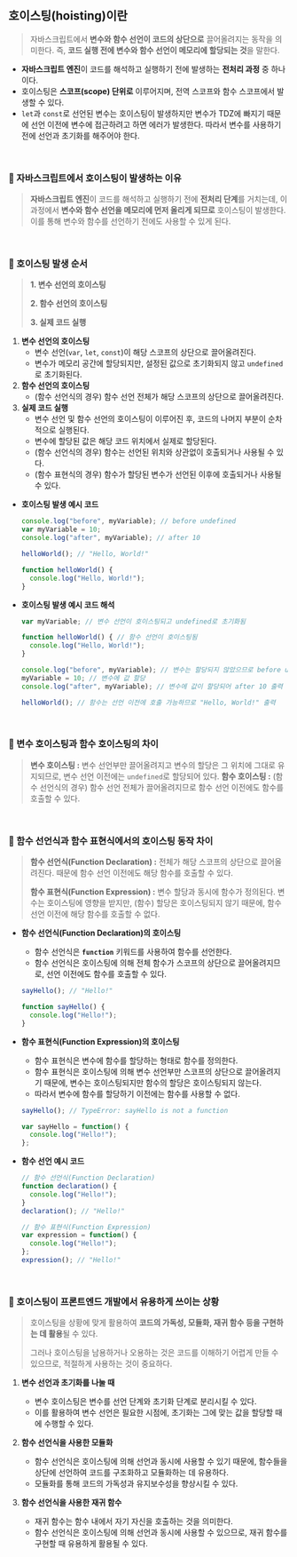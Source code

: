 ## 호이스팅(hoisting)이란

> 자바스크립트에서 **변수와 함수 선언이 코드의 상단으로** 끌어올려지는 동작을 의미한다.
즉, **코드 실행 전에 변수와 함수 선언이 메모리에 할당되는 것**을 말한다.

- **자바스크립트 엔진**이 코드를 해석하고 실행하기 전에 발생하는 **전처리 과정** 중 하나이다.
- 호이스팅은 **스코프(scope) 단위로** 이루어지며, 전역 스코프와 함수 스코프에서 발생할 수 있다.
- `let`과 `const`로 선언된 변수는 호이스팅이 발생하지만 변수가 TDZ에 빠지기 때문에 선언 이전에 변수에 접근하려고 하면 에러가 발생한다. 따라서 변수를 사용하기 전에 선언과 초기화를 해주어야 한다.

<br />

### 📌 자바스크립트에서 호이스팅이 발생하는 이유

> **자바스크립트 엔진**이 코드를 해석하고 실행하기 전에 **전처리 단계**를 거치는데, 이 과정에서 **변수와 함수 선언을 메모리에 먼저 올리게 되므로** 호이스팅이 발생한다. 이를 통해 변수와 함수를 선언하기 전에도 사용할 수 있게 된다.

<br />

### 📌 호이스팅 발생 순서

> **1. 변수 선언의 호이스팅**
> 
> **2. 함수 선언의 호이스팅**
> 
> **3. 실제 코드 실행**

1. **변수 선언의 호이스팅**
    - 변수 선언(`var`, `let`, `const`)이 해당 스코프의 상단으로 끌어올려진다.
    - 변수가 메모리 공간에 할당되지만, 설정된 값으로 초기화되지 않고 `undefined`로 초기화된다.
2. **함수 선언의 호이스팅**
    - (함수 선언식의 경우) 함수 선언 전체가 해당 스코프의 상단으로 끌어올려진다.
3. **실제 코드 실행**
    - 변수 선언 및 함수 선언의 호이스팅이 이루어진 후, 코드의 나머지 부분이 순차적으로 실행된다.
    - 변수에 할당된 값은 해당 코드 위치에서 실제로 할당된다.
    - (함수 선언식의 경우) 함수는 선언된 위치와 상관없이 호출되거나 사용될 수 있다.
    - (함수 표현식의 경우) 함수가 할당된 변수가 선언된 이후에 호출되거나 사용될 수 있다.
- **호이스팅 발생 예시 코드**
    
    ```jsx
    console.log("before", myVariable); // before undefined
    var myVariable = 10;
    console.log("after", myVariable); // after 10
    
    helloWorld(); // "Hello, World!"
    
    function helloWorld() {
      console.log("Hello, World!");
    }
    ```
    
- **호이스팅 발생 예시 코드 해석**
    
    ```jsx
    var myVariable; // 변수 선언이 호이스팅되고 undefined로 초기화됨
    
    function helloWorld() { // 함수 선언이 호이스팅됨
      console.log("Hello, World!");
    }
    
    console.log("before", myVariable); // 변수는 할당되지 않았으므로 before undefined 출력
    myVariable = 10; // 변수에 값 할당
    console.log("after", myVariable); // 변수에 값이 할당되어 after 10 출력
    
    helloWorld(); // 함수는 선언 이전에 호출 가능하므로 "Hello, World!" 출력
    ```

<br />

### 📌 변수 호이스팅과 함수 호이스팅의 차이

> **변수 호이스팅 :** 변수 선언부만 끌어올려지고 변수의 할당은 그 위치에 그대로 유지되므로, 변수 선언 이전에는 `undefined`로 할당되어 있다.
**함수 호이스팅 :** (함수 선언식의 경우) 함수 선언 전체가 끌어올려지므로 함수 선언 이전에도 함수를 호출할 수 있다.

<br />

### 📌 함수 선언식과 함수 표현식에서의 호이스팅 동작 차이

> **함수 선언식(Function Declaration) :** 전체가 해당 스코프의 상단으로 끌어올려진다. 때문에 함수 선언 이전에도 해당 함수를 호출할 수 있다.
> 
> **함수 표현식(Function Expression) :** 변수 할당과 동시에 함수가 정의된다. 변수는 호이스팅에 영향을 받지만, (함수) 할당은 호이스팅되지 않기 때문에, 함수 선언 이전에 해당 함수를 호출할 수 없다.

- **함수 선언식(Function Declaration)의 호이스팅**
    - 함수 선언식은 **`function`** 키워드를 사용하여 함수를 선언한다.
    - 함수 선언식은 호이스팅에 의해 전체 함수가 스코프의 상단으로 끌어올려지므로, 선언 이전에도 함수를 호출할 수 있다.
    
    ```jsx
    sayHello(); // "Hello!"
    
    function sayHello() {
      console.log("Hello!");
    }
    ```
    
- **함수 표현식(Function Expression)의 호이스팅**
    - 함수 표현식은 변수에 함수를 할당하는 형태로 함수를 정의한다.
    - 함수 표현식은 호이스팅에 의해 변수 선언부만 스코프의 상단으로 끌어올려지기 때문에, 변수는 호이스팅되지만 함수의 할당은 호이스팅되지 않는다.
    - 따라서 변수에 함수를 할당하기 이전에는 함수를 사용할 수 없다.
    
    ```jsx
    sayHello(); // TypeError: sayHello is not a function
    
    var sayHello = function() {
      console.log("Hello!");
    };
    ```
    
- **함수 선언 예시 코드**
    
    ```jsx
    // 함수 선언식(Function Declaration)
    function declaration() {
      console.log("Hello!");
    }
    declaration(); // "Hello!"
    
    // 함수 표현식(Function Expression)
    var expression = function() {
      console.log("Hello!");
    };
    expression(); // "Hello!"
    ```

<br />

### 📌 호이스팅이 프론트엔드 개발에서 유용하게 쓰이는 상황

> 호이스팅을 상황에 맞게 활용하여 **코드의 가독성, 모듈화, 재귀 함수 등을 구현하는 데 활용**될 수 있다.
> 
> 그러나 호이스팅을 남용하거나 오용하는 것은 코드를 이해하기 어렵게 만들 수 있으므로, 적절하게 사용하는 것이 중요하다.

1. **변수 선언과 초기화를 나눌 때**
    - 변수 호이스팅은 변수를 선언 단계와 초기화 단계로 분리시킬 수 있다.
    - 이를 활용하여 변수 선언은 필요한 시점에, 초기화는 그에 맞는 값을 할당할 때에 수행할 수 있다.

2. **함수 선언식을 사용한 모듈화**
    - 함수 선언식은 호이스팅에 의해 선언과 동시에 사용할 수 있기 때문에, 함수들을 상단에 선언하여 코드를 구조화하고 모듈화하는 데 유용하다.
    - 모듈화를 통해 코드의 가독성과 유지보수성을 향상시킬 수 있다.

3. **함수 선언식을 사용한 재귀 함수**
    - 재귀 함수는 함수 내에서 자기 자신을 호출하는 것을 의미한다.
    - 함수 선언식은 호이스팅에 의해 선언과 동시에 사용할 수 있으므로, 재귀 함수를 구현할 때 유용하게 활용될 수 있다.